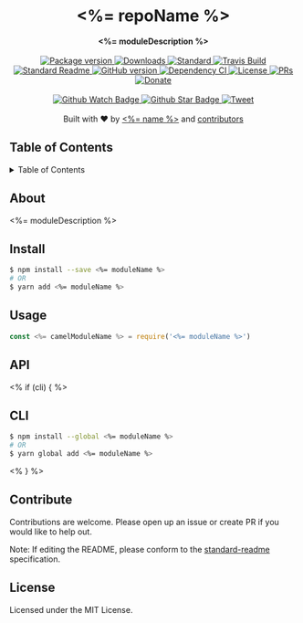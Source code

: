 <h1 align="center"><%= repoName %></h1>
<div align="center">
  <strong><%= moduleDescription %></strong>
</div>
<br>
<div align="center">
  <a href="https://npmjs.org/package/<%= moduleName %>">
    <img src="https://img.shields.io/npm/v/<%= moduleName %>.svg?style=flat-square" alt="Package version" />
  </a>
  <a href="https://npmjs.org/package/<%= moduleName %>">
  <img src="https://img.shields.io/npm/dm/<%= moduleName %>.svg?style=flat-square" alt="Downloads" />
  </a>
  <a href="https://github.com/feross/standard">
    <img src="https://img.shields.io/badge/code%20style-standard-brightgreen.svg?style=flat-square" alt="Standard" />
  </a>
  <a href="https://travis-ci.org/<%= githubUsername %>/<%= repoName %>">
    <img src="https://img.shields.io/travis/<%= githubUsername %>/<%= repoName %>.svg?style=flat-square" alt="Travis Build" />
  </a>
  <a href="https://github.com/RichardLitt/standard-readme)">
    <img src="https://img.shields.io/badge/standard--readme-OK-green.svg?style=flat-square" alt="Standard Readme" />
  </a>
  <a href="https://badge.fury.io/gh/<%= githubUsername %>%2F<%= repoName %>">
    <img src="https://badge.fury.io/gh/<%= githubUsername %>%2F<%= repoName %>.svg?style=flat-square" alt="GitHub version" />
  </a>
  <a href="https://dependencyci.com/github/<%= githubUsername %>/<%= moduleName %>">
    <img src="https://dependencyci.com/github/<%= githubUsername %>/<%= moduleName %>/badge?style=flat-square" alt="Dependency CI" />
  </a>
  <a href="https://github.com/<%= githubUsername %>/<%= moduleName %>/blob/master/LICENSE">
    <img src="https://img.shields.io/npm/l/<%= moduleName %>.svg?style=flat-square" alt="License" />
  </a>
  <a href="http://makeapullrequest.com">
    <img src="https://img.shields.io/badge/PRs-welcome-brightgreen.svg?style=flat-square" alt="PRs" />
  </a>
  <a href="https://www.paypal.me/<%= githubUsername %>/1">
    <img src="https://img.shields.io/badge/$-support-green.svg?style=flat-square" alt="Donate" />
  </a>
</div>
<br>
<div align="center">
  <a href="https://github.com/<%= githubUsername %>/<%= moduleName %>/watchers">
    <img src="https://img.shields.io/github/watchers/<%= githubUsername %>/<%= repoName %>.svg?style=social" alt="Github Watch Badge" />
  </a>
  <a href="https://github.com/<%= githubUsername %>/<%= moduleName %>/stargazers">
    <img src="https://img.shields.io/github/stars/<%= githubUsername %>/<%= repoName %>.svg?style=social" alt="Github Star Badge" />
  </a>
  <a href="https://twitter.com/intent/tweet?text=Check%20out%20<%= moduleName %>!%20https://github.com/<%= githubUsername %>/<%= moduleName %>%20%F0%9F%91%8D">
    <img src="https://img.shields.io/twitter/url/https/github.com/<%= githubUsername %>/<%= repoName %>.svg?style=social" alt="Tweet" />
  </a>
</div>
<br>
<div align="center">
  Built with ❤︎ by <a href="<%= humanizedWebsite %>"><%= name %></a> and <a href="https://github.com/<%= githubUsername %>/<%= repoName %>/graphs/contributors">contributors</a>
</div>

<h2>Table of Contents</h2>
<details>
  <summary>Table of Contents</summary>
  <li><a href="#about">About</a></li>
  <li><a href="#install">Install</a></li>
  <li><a href="#usage">Usage</a></li>
  <li><a href="#api">API</a></li>
  <% if (cli) { %><li><a href="#cli">CLI</a></li><% } %>
  <li><a href="#contribute">Contribute</a></li>
  <li><a href="#license">License</a></li>
</details>

## About

<%= moduleDescription %>

## Install

```sh
$ npm install --save <%= moduleName %>
# OR
$ yarn add <%= moduleName %>
```

## Usage

```js
const <%= camelModuleName %> = require('<%= moduleName %>')
```

## API

<% if (cli) { %>

## CLI

```sh
$ npm install --global <%= moduleName %>
# OR
$ yarn global add <%= moduleName %>
```
<% } %>

## Contribute

Contributions are welcome. Please open up an issue or create PR if you would like to help out.

Note: If editing the README, please conform to the [standard-readme](https://github.com/RichardLitt/standard-readme) specification.

## License

Licensed under the MIT License.